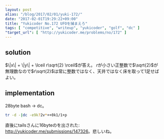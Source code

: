 ```yaml
---
layout: post
alias: "/blog/2017/02/01/yuki-172/"
date: "2017-02-01T19:29:22+09:00"
title: "Yukicoder No.172 UFOを捕まえろ"
tags: [ "competitive", "writeup", "yukicoder", "golf", "dc" ]
"target_url": [ "http://yukicoder.me/problems/no/172" ]
---
```


## solution

$\|x\| + \|y\| + \lceil r\sqrt{2} \rceil$が答え。
$r$が小さい正整数で$\sqrt{2}$が無理数なので$r\sqrt{2}$は常に整数ではなく、天井ではなく床を取って$1$足せばよい。

## implementation

$28$byte bash $\to$ dc。

``` sh
tr -d -|dc -e9k?2v*++0k1/1+p
```

直後にtailsさんに$16$byteのを出された: <http://yukicoder.me/submissions/147326>。悲しいね。
